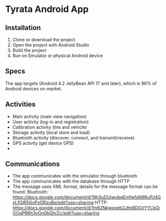 # Tyrata Android App
## Installation
1. Clone or download the project
2. Open the project with Android Studio
3. Build the project
4. Run on Emulator or physical Android device

## Specs
The app targets (Android 4.2 JellyBean API 17 and later),
which is 96% of Android devices on market.

## Activities
* Main activity (main view navigation)
* User activity (log-in and registration)
* Calibration activity (tire and vehicle)
* Storage activity (local store and load)
* Bluetooth activity (discover, connect, and transmit/receive)
* GPS activity (get device GPS)
* 

## Communications
* The app communicates with the simulator through bluetooth
* The app communicates with the database through HTTP
* The message uses XML format, details for the message format can be found:
  Bluetooth: https://docs.google.com/document/d/19h3uDUiwvbqEmfie1sN9KuPJ4GxLfGlR5GvPxORzuBs/edit?usp=sharing
  HTTP: https://docs.google.com/document/d/1m62Nkwoneb2JllnBDGVYYLbOiGOqPR6h3vGn0bQhrZc/edit?usp=sharing
